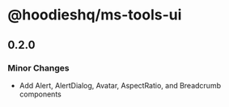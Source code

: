 # @hoodieshq/ms-tools-ui

## 0.2.0

### Minor Changes

- Add Alert, AlertDialog, Avatar, AspectRatio, and Breadcrumb components
